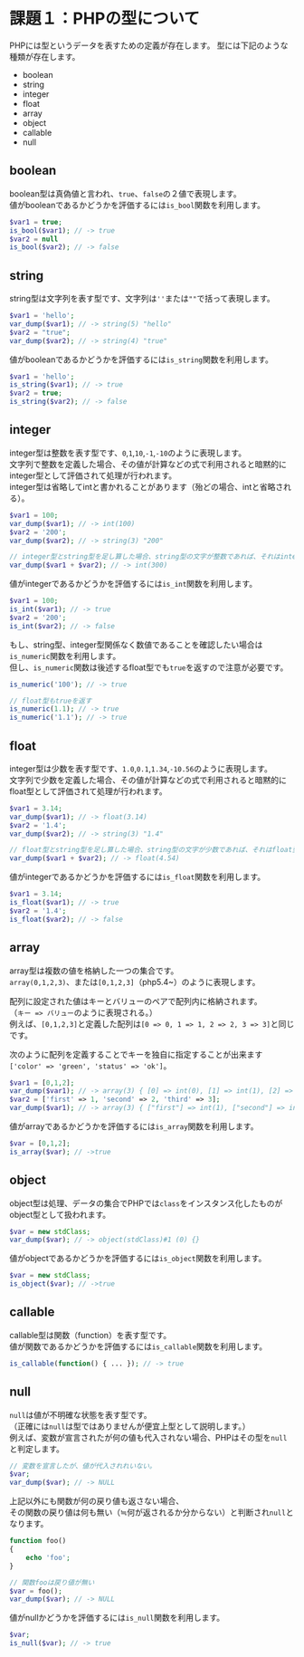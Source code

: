 # 課題１：PHPの型について

PHPには型というデータを表すための定義が存在します。
型には下記のような種類が存在します。

* boolean
* string
* integer
* float
* array
* object
* callable
* null

## boolean

boolean型は真偽値と言われ、`true`、`false`の２値で表現します。  
値がbooleanであるかどうかを評価するには`is_bool`関数を利用します。

```php
$var1 = true;
is_bool($var1); // -> true
$var2 = null
is_bool($var2); // -> false
```

## string

string型は文字列を表す型です、文字列は`''`または`""`で括って表現します。

```php
$var1 = 'hello';
var_dump($var1); // -> string(5) "hello"
$var2 = "true";
var_dump($var2); // -> string(4) "true"
```

値がbooleanであるかどうかを評価するには`is_string`関数を利用します。

```php
$var1 = 'hello';
is_string($var1); // -> true
$var2 = true;
is_string($var2); // -> false
```

## integer

integer型は整数を表す型です、`0`,`1`,`10`,`-1`,`-10`のように表現します。  
文字列で整数を定義した場合、その値が計算などの式で利用されると暗黙的にinteger型として評価されて処理が行われます。  
integer型は省略してintと書かれることがあります（殆どの場合、intと省略される）。

```php
$var1 = 100;
var_dump($var1); // -> int(100)
$var2 = '200';
var_dump($var2); // -> string(3) "200"

// integer型とstring型を足し算した場合、string型の文字が整数であれば、それはinteger型として扱われる
var_dump($var1 + $var2); // -> int(300)
```

値がintegerであるかどうかを評価するには`is_int`関数を利用します。

```php
$var1 = 100;
is_int($var1); // -> true
$var2 = '200';
is_int($var2); // -> false
```

もし、string型、integer型関係なく数値であることを確認したい場合は`is_numeric`関数を利用します。  
但し、`is_numeric`関数は後述するfloat型でも`true`を返すので注意が必要です。

```php
is_numeric('100'); // -> true

// float型もtrueを返す
is_numeric(1.1); // -> true
is_numeric('1.1'); // -> true
```

## float

integer型は少数を表す型です、`1.0`,`0.1`,`1.34`,`-10.56`のように表現します。  
文字列で少数を定義した場合、その値が計算などの式で利用されると暗黙的にfloat型として評価されて処理が行われます。

```php
$var1 = 3.14;
var_dump($var1); // -> float(3.14)
$var2 = '1.4';
var_dump($var2); // -> string(3) "1.4"

// float型とstring型を足し算した場合、string型の文字が少数であれば、それはfloat型として扱われる
var_dump($var1 + $var2); // -> float(4.54)
```

値がintegerであるかどうかを評価するには`is_float`関数を利用します。

```php
$var1 = 3.14;
is_float($var1); // -> true
$var2 = '1.4';
is_float($var2); // -> false
```

## array

array型は複数の値を格納した一つの集合です。  
`array(0,1,2,3)`、または`[0,1,2,3]`（php5.4~）のように表現します。  
  
配列に設定された値はキーとバリューのペアで配列内に格納されます。  
（`キー => バリュー`のように表現される。）  
例えば、`[0,1,2,3]`と定義した配列は`[0 => 0, 1 => 1, 2 => 2, 3 => 3]`と同じです。  
  
次のように配列を定義することでキーを独自に指定することが出来ます `['color' => 'green', 'status' => 'ok']`。

```php
$var1 = [0,1,2];
var_dump($var1); // -> array(3) { [0] => int(0), [1] => int(1), [2] => int(2) }
$var2 = ['first' => 1, 'second' => 2, 'third' => 3];
var_dump($var1); // -> array(3) { ["first"] => int(1), ["second"] => int(2), ["third"] => int(3) }
```

値がarrayであるかどうかを評価するには`is_array`関数を利用します。

```php
$var = [0,1,2];
is_array($var); // ->true
```

## object

object型は処理、データの集合でPHPでは`class`をインスタンス化したものがobject型として扱われます。

```php
$var = new stdClass;
var_dump($var); // -> object(stdClass)#1 (0) {}
```

値がobjectであるかどうかを評価するには`is_object`関数を利用します。

```php
$var = new stdClass;
is_object($var); // ->true
```

## callable

callable型は関数（function）を表す型です。  
値が関数であるかどうかを評価するには`is_callable`関数を利用します。  

```php
is_callable(function() { ... }); // -> true
```

## null

`null`は値が不明確な状態を表す型です。  
（正確には`null`は型ではありませんが便宜上型として説明します。）  
例えば、変数が宣言されたが何の値も代入されない場合、PHPはその型を`null`と判定します。

```php
// 変数を宣言したが、値が代入されれいない。
$var;
var_dump($var); // -> NULL
```

上記以外にも関数が何の戻り値も返さない場合、  
その関数の戻り値は何も無い（≒何が返されるか分からない）と判断され`null`となります。

```php
function foo()
{
    echo 'foo';
}

// 関数fooは戻り値が無い
$var = foo();
var_dump($var); // -> NULL
```

値がnullかどうかを評価するには`is_null`関数を利用します。

```php
$var;
is_null($var); // -> true
```
